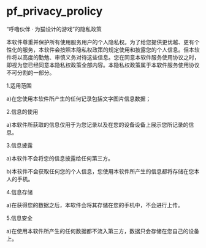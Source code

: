# pf_privacy_prolicy
“呼噜伙伴 · 为猫设计的游戏”的隐私政策

本软件尊重并保护所有使用服务用户的个人隐私权。为了给您提供更优越、更有个性化的服务，本软件会按照本隐私权政策的规定使用和披露您的个人信息。但本软件将以高度的勤勉、审慎义务对待这些信息。您在同意本软件服务使用协议之时，即视为您已经同意本隐私权政策全部内容。本隐私权政策属于本软件服务使用协议不可分割的一部分。

1.适用范围

a)在您使用本软件所产生的任何记录包括文字图片信息数据；

2.信息的使用

a)本软件所获取的信息仅用于为您记录以及在您的设备设备上展示您所记录的信息。

3.信息披露

a)本软件不会将您的信息披露给任何第三方。

b)本软件不会获取任何您的个人信息，您使用本软件所产生的信息都将存储在您本人的手机。

4.信息存储

a)在获得您的数据之后，本软件会将其存储在您的手机中，不会进行上传。

5.信息安全

a)在使用本软件所产生的任何数据都不流入第三方，数据只会存储在您自己的设备上。
